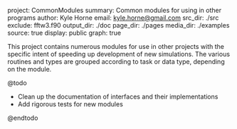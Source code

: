 project: CommonModules
summary: Common modules for using in other programs
author: Kyle Horne
email: kyle.horne@gmail.com
src_dir: ./src
exclude: fftw3.f90
output_dir: ./doc
page_dir: ./pages
media_dir: ./examples
source: true
display: public
graph: true

This project contains numerous modules for use in other projects with the specific intent of speeding up development of new simulations.
The various routines and types are grouped according to task or data type, depending on the module.

@todo

* Clean up the documentation of interfaces and their implementations  
* Add rigorous tests for new modules  

@endtodo
